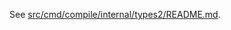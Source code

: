 See [src/cmd/compile/internal/types2/README.md](https://cs.opensource.google/go/go/+/master:src/cmd/compile/internal/types2/README.md).
